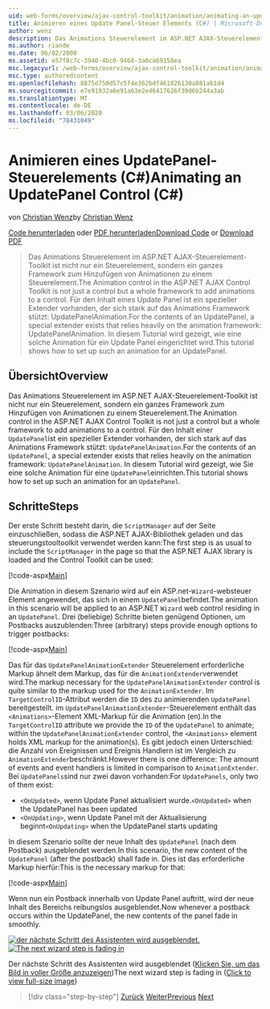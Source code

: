 ```yaml
---
uid: web-forms/overview/ajax-control-toolkit/animation/animating-an-updatepanel-control-cs
title: Animieren eines Update Panel-Steuer Elements (C#) | Microsoft-Dokumentation
author: wenz
description: Das Animations Steuerelement im ASP.NET AJAX-Steuerelement-Toolkit ist nicht nur ein Steuerelement, sondern ein ganzes Framework zum Hinzufügen von Animationen zu einem Steuerelement. Für den Inhalt eines...
ms.author: riande
ms.date: 06/02/2008
ms.assetid: e57f8c7c-3940-4bc0-9468-3a0ca69158ea
msc.legacyurl: /web-forms/overview/ajax-control-toolkit/animation/animating-an-updatepanel-control-cs
msc.type: authoredcontent
ms.openlocfilehash: 8875d750d57c5f4e362bdf461826130a881ab1d4
ms.sourcegitcommit: e7e91932a6e91a63e2e46417626f39d6b244a3ab
ms.translationtype: MT
ms.contentlocale: de-DE
ms.lasthandoff: 03/06/2020
ms.locfileid: "78431049"
---
```

# <a name="animating-an-updatepanel-control-c"></a><span data-ttu-id="84fad-104">Animieren eines UpdatePanel-Steuerelements (C#)</span><span class="sxs-lookup"><span data-stu-id="84fad-104">Animating an UpdatePanel Control (C#)</span></span>

<span data-ttu-id="84fad-105">von [Christian Wenz](https://github.com/wenz)</span><span class="sxs-lookup"><span data-stu-id="84fad-105">by [Christian Wenz](https://github.com/wenz)</span></span>

<span data-ttu-id="84fad-106">[Code herunterladen](https://download.microsoft.com/download/9/3/f/93f8daea-bebd-4821-833b-95205389c7d0/UpdatePanelAnimation1.cs.zip) oder [PDF herunterladen](https://download.microsoft.com/download/b/6/a/b6ae89ee-df69-4c87-9bfb-ad1eb2b23373/updatepanelanimation1CS.pdf)</span><span class="sxs-lookup"><span data-stu-id="84fad-106">[Download Code](https://download.microsoft.com/download/9/3/f/93f8daea-bebd-4821-833b-95205389c7d0/UpdatePanelAnimation1.cs.zip) or [Download PDF](https://download.microsoft.com/download/b/6/a/b6ae89ee-df69-4c87-9bfb-ad1eb2b23373/updatepanelanimation1CS.pdf)</span></span>

> <span data-ttu-id="84fad-107">Das Animations Steuerelement im ASP.NET AJAX-Steuerelement-Toolkit ist nicht nur ein Steuerelement, sondern ein ganzes Framework zum Hinzufügen von Animationen zu einem Steuerelement.</span><span class="sxs-lookup"><span data-stu-id="84fad-107">The Animation control in the ASP.NET AJAX Control Toolkit is not just a control but a whole framework to add animations to a control.</span></span> <span data-ttu-id="84fad-108">Für den Inhalt eines Update Panel ist ein spezieller Extender vorhanden, der sich stark auf das Animations Framework stützt: UpdatePanelAnimation.</span><span class="sxs-lookup"><span data-stu-id="84fad-108">For the contents of an UpdatePanel, a special extender exists that relies heavily on the animation framework: UpdatePanelAnimation.</span></span> <span data-ttu-id="84fad-109">In diesem Tutorial wird gezeigt, wie eine solche Animation für ein Update Panel eingerichtet wird.</span><span class="sxs-lookup"><span data-stu-id="84fad-109">This tutorial shows how to set up such an animation for an UpdatePanel.</span></span>

## <a name="overview"></a><span data-ttu-id="84fad-110">Übersicht</span><span class="sxs-lookup"><span data-stu-id="84fad-110">Overview</span></span>

<span data-ttu-id="84fad-111">Das Animations Steuerelement im ASP.NET AJAX-Steuerelement-Toolkit ist nicht nur ein Steuerelement, sondern ein ganzes Framework zum Hinzufügen von Animationen zu einem Steuerelement.</span><span class="sxs-lookup"><span data-stu-id="84fad-111">The Animation control in the ASP.NET AJAX Control Toolkit is not just a control but a whole framework to add animations to a control.</span></span> <span data-ttu-id="84fad-112">Für den Inhalt einer `UpdatePanel`ist ein spezieller Extender vorhanden, der sich stark auf das Animations Framework stützt: `UpdatePanelAnimation`.</span><span class="sxs-lookup"><span data-stu-id="84fad-112">For the contents of an `UpdatePanel`, a special extender exists that relies heavily on the animation framework: `UpdatePanelAnimation`.</span></span> <span data-ttu-id="84fad-113">In diesem Tutorial wird gezeigt, wie Sie eine solche Animation für eine `UpdatePanel`einrichten.</span><span class="sxs-lookup"><span data-stu-id="84fad-113">This tutorial shows how to set up such an animation for an `UpdatePanel`.</span></span>

## <a name="steps"></a><span data-ttu-id="84fad-114">Schritte</span><span class="sxs-lookup"><span data-stu-id="84fad-114">Steps</span></span>

<span data-ttu-id="84fad-115">Der erste Schritt besteht darin, die `ScriptManager` auf der Seite einzuschließen, sodass die ASP.NET AJAX-Bibliothek geladen und das steuerungstooltoolkit verwendet werden kann:</span><span class="sxs-lookup"><span data-stu-id="84fad-115">The first step is as usual to include the `ScriptManager` in the page so that the ASP.NET AJAX library is loaded and the Control Toolkit can be used:</span></span>

[!code-aspx[Main](animating-an-updatepanel-control-cs/samples/sample1.aspx)]

<span data-ttu-id="84fad-116">Die Animation in diesem Szenario wird auf ein ASP.net-`Wizard`-websteuer Element angewendet, das sich in einem `UpdatePanel`befindet.</span><span class="sxs-lookup"><span data-stu-id="84fad-116">The animation in this scenario will be applied to an ASP.NET `Wizard` web control residing in an `UpdatePanel`.</span></span> <span data-ttu-id="84fad-117">Drei (beliebige) Schritte bieten genügend Optionen, um Postbacks auszublenden:</span><span class="sxs-lookup"><span data-stu-id="84fad-117">Three (arbitrary) steps provide enough options to trigger postbacks:</span></span>

[!code-aspx[Main](animating-an-updatepanel-control-cs/samples/sample2.aspx)]

<span data-ttu-id="84fad-118">Das für das `UpdatePanelAnimationExtender` Steuerelement erforderliche Markup ähnelt dem Markup, das für die `AnimationExtender`verwendet wird.</span><span class="sxs-lookup"><span data-stu-id="84fad-118">The markup necessary for the `UpdatePanelAnimationExtender` control is quite similar to the markup used for the `AnimationExtender`.</span></span> <span data-ttu-id="84fad-119">Im `TargetControlID`-Attribut werden die `ID` des zu animierenden `UpdatePanel` bereitgestellt. im `UpdatePanelAnimationExtender`-Steuerelement enthält das `<Animations>`-Element XML-Markup für die Animation (en).</span><span class="sxs-lookup"><span data-stu-id="84fad-119">In the `TargetControlID` attribute we provide the `ID` of the `UpdatePanel` to animate; within the `UpdatePanelAnimationExtender` control, the `<Animations>` element holds XML markup for the animation(s).</span></span> <span data-ttu-id="84fad-120">Es gibt jedoch einen Unterschied: die Anzahl von Ereignissen und Ereignis Handlern ist im Vergleich zu `AnimationExtender`beschränkt.</span><span class="sxs-lookup"><span data-stu-id="84fad-120">However there is one difference: The amount of events and event handlers is limited in comparison to `AnimationExtender`.</span></span> <span data-ttu-id="84fad-121">Bei `UpdatePanels`sind nur zwei davon vorhanden:</span><span class="sxs-lookup"><span data-stu-id="84fad-121">For `UpdatePanels`, only two of them exist:</span></span>

- <span data-ttu-id="84fad-122">`<OnUpdated>`, wenn Update Panel aktualisiert wurde.</span><span class="sxs-lookup"><span data-stu-id="84fad-122">`<OnUpdated>` when the UpdatePanel has been updated</span></span>
- <span data-ttu-id="84fad-123">`<OnUpdating>`, wenn Update Panel mit der Aktualisierung beginnt</span><span class="sxs-lookup"><span data-stu-id="84fad-123">`<OnUpdating>` when the UpdatePanel starts updating</span></span>

<span data-ttu-id="84fad-124">In diesem Szenario sollte der neue Inhalt des `UpdatePanel` (nach dem Postback) ausgeblendet werden.</span><span class="sxs-lookup"><span data-stu-id="84fad-124">In this scenario, the new content of the `UpdatePanel` (after the postback) shall fade in.</span></span> <span data-ttu-id="84fad-125">Dies ist das erforderliche Markup hierfür:</span><span class="sxs-lookup"><span data-stu-id="84fad-125">This is the necessary markup for that:</span></span>

[!code-aspx[Main](animating-an-updatepanel-control-cs/samples/sample3.aspx)]

<span data-ttu-id="84fad-126">Wenn nun ein Postback innerhalb von Update Panel auftritt, wird der neue Inhalt des Bereichs reibungslos ausgeblendet.</span><span class="sxs-lookup"><span data-stu-id="84fad-126">Now whenever a postback occurs within the UpdatePanel, the new contents of the panel fade in smoothly.</span></span>

<span data-ttu-id="84fad-127">[![der nächste Schritt des Assistenten wird ausgeblendet.](animating-an-updatepanel-control-cs/_static/image2.png)](animating-an-updatepanel-control-cs/_static/image1.png)</span><span class="sxs-lookup"><span data-stu-id="84fad-127">[![The next wizard step is fading in](animating-an-updatepanel-control-cs/_static/image2.png)](animating-an-updatepanel-control-cs/_static/image1.png)</span></span>

<span data-ttu-id="84fad-128">Der nächste Schritt des Assistenten wird ausgeblendet ([Klicken Sie, um das Bild in voller Größe anzuzeigen](animating-an-updatepanel-control-cs/_static/image3.png))</span><span class="sxs-lookup"><span data-stu-id="84fad-128">The next wizard step is fading in ([Click to view full-size image](animating-an-updatepanel-control-cs/_static/image3.png))</span></span>

> [!div class="step-by-step"]
> <span data-ttu-id="84fad-129">[Zurück](changing-an-animation-using-client-side-code-cs.md)
> [Weiter](dynamically-controlling-updatepanel-animations-cs.md)</span><span class="sxs-lookup"><span data-stu-id="84fad-129">[Previous](changing-an-animation-using-client-side-code-cs.md)
[Next](dynamically-controlling-updatepanel-animations-cs.md)</span></span>
